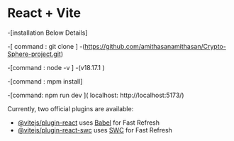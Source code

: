 # React + Vite
-[installation Below Details]

-[ command : git clone ]
-(https://github.com/amithasanamithasan/Crypto-Sphere-project.git)

-[command : node -v ]
 -(v18.17.1 )

-[command : mpm install]

-[command: npm run dev ]( localhost:  http://localhost:5173/)






Currently, two official plugins are available:

- [@vitejs/plugin-react](https://github.com/vitejs/vite-plugin-react/blob/main/packages/plugin-react/README.md) uses [Babel](https://babeljs.io/) for Fast Refresh
- [@vitejs/plugin-react-swc](https://github.com/vitejs/vite-plugin-react-swc) uses [SWC](https://swc.rs/) for Fast Refresh
